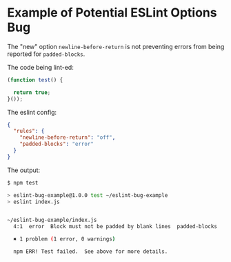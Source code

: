 # Example of Potential ESLint Options Bug

The "new" option `newline-before-return` is not preventing errors from being
reported for `padded-blocks`.

The code being lint-ed:

```js
(function test() {

  return true;
}());
```

The eslint config:

```json
{
  "rules": {
    "newline-before-return": "off",
    "padded-blocks": "error"
  }
}
```

The output:

```bash
$ npm test

> eslint-bug-example@1.0.0 test ~/eslint-bug-example
> eslint index.js


~/eslint-bug-example/index.js
  4:1  error  Block must not be padded by blank lines  padded-blocks

  ✖ 1 problem (1 error, 0 warnings)

  npm ERR! Test failed.  See above for more details.
```
